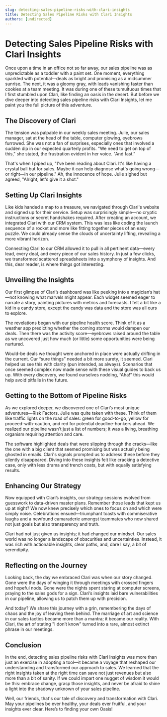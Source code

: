 ```yaml
---
slug: detecting-sales-pipeline-risks-with-clari-insights
title: Detecting Sales Pipeline Risks with Clari Insights
authors: [undirected]
---
```



# Detecting Sales Pipeline Risks with Clari Insights

Once upon a time in an office not so far away, our sales pipeline was as unpredictable as a toddler with a paint set. One moment, everything sparkled with potential—deals as bright and promising as a midsummer sunrise. The next, it was a gloomy gray, with leads vanishing faster than cookies at a team meeting. It was during one of these tumultuous times that I first stumbled upon Clari, like finding an oasis in the desert. But before we dive deeper into detecting sales pipeline risks with Clari Insights, let me paint you the full picture of this adventure.

## The Discovery of Clari

The tension was palpable in our weekly sales meeting. Julie, our sales manager, sat at the head of the table, computer glowing, eyebrows furrowed. She was not a fan of surprises, especially ones that involved a sudden dip in our expected quarterly profits. "We need to get on top of this," she stated, the frustration evident in her voice. "And fast."

That's when I piped up, "I’ve been reading about Clari. It's like having a crystal ball but for sales. Maybe it can help diagnose what's going wrong—or right—in our pipeline." Ah, the innocence of hope. Julie sighed but agreed, "Alright, let's give it a shot."

## Setting Up Clari Insights

Like kids handed a map to a treasure, we navigated through Clari's website and signed up for their service. Setup was surprisingly simple—no cryptic instructions or secret handshakes required. After creating an account, we integrated Clari with our CRM system. This was less like coding the launch sequence of a rocket and more like fitting together pieces of an easy puzzle. We could already sense the clouds of uncertainty lifting, revealing a more vibrant horizon.

Connecting Clari to our CRM allowed it to pull in all pertinent data—every lead, every deal, and every piece of our sales history. In just a few clicks, we transformed scattered spreadsheets into a symphony of insights. And this, dear reader, is where things got interesting.

## Unveiling the Insights

Our first glimpse of Clari’s dashboard was like peeking into a magician’s hat—not knowing what marvels might appear. Each widget seemed eager to narrate a story, painting pictures with metrics and forecasts. I felt a bit like a kid in a candy store, except the candy was data and the store was all ours to explore.

The revelations began with our pipeline health score. Think of it as a weather app predicting whether the coming storms would dampen our deals. Then there was the activity score—eyebrows raised around the table as we uncovered just how much (or little) some opportunities were being nurtured.

Would-be deals we thought were anchored in place were actually drifting in the current. Our “sure things” needed a bit more surety, it seemed. Clari helped us see this with clarity (pun intended, as always). Scenarios that once seemed complex now made sense with these visual guides to back us up. With every discovery, we found ourselves nodding, “Aha!” this would help avoid pitfalls in the future.

## Getting to the Bottom of Pipeline Risks

As we explored deeper, we discovered one of Clari’s most unique adventures—Risk Factors. Julie was quite taken with these. Think of them like traffic lights on the road of sales: green for good-to-go, yellow for proceed-with-caution, and red for potential deadline-honkers ahead. We realized our pipeline wasn’t just a list of numbers; it was a living, breathing organism requiring attention and care.

The software highlighted deals that were slipping through the cracks—like the one with a big client that seemed promising but was actually being ghosted in emails. Clari's signals prompted us to address these before they silently disappeared. Diving into these insights felt like cracking a detective case, only with less drama and trench coats, but with equally satisfying results.

## Enhancing Our Strategy

Now equipped with Clari’s insights, our strategy sessions evolved from guesswork to data-driven master plans. Remember those leads that kept us up at night? We now knew precisely which ones to focus on and which were simply noise. Celebrations ensued—triumphant toasts with commiserative laughs and a newfound camaraderie amongst teammates who now shared not just goals but also transparency and truth.

Clari had not just given us insights; it had changed our mindset. Our sales world was no longer a landscape of obscurities and uncertainties. Instead, it was rich with actionable insights, clear paths, and, dare I say, a bit of serendipity.

## Reflecting on the Journey

Looking back, the day we embraced Clari was when our story changed. Gone were the days of winging it through meetings with crossed fingers and hopeful nods. Gone were the nights spent staring at computer screens, praying to the sales gods for a sign. Clari’s insights laid bare vulnerabilities in our pipeline, allowing us to patch them up with precision.

And today? We share this journey with a grin, remembering the days of chaos and the joy of leaving them behind. The marriage of art and science in our sales tactics became more than a mantra; it became our reality. With Clari, the art of stating "I don’t know" turned into a rare, almost extinct phrase in our meetings.

## Conclusion

In the end, detecting sales pipeline risks with Clari Insights was more than just an exercise in adopting a tool—it became a voyage that reshaped our understanding and transformed our approach to sales. We learned that the right insights taken at the right time can save not just revenues but also more than a bit of sanity. If we could impart one nugget of wisdom it would be this: embrace change, grasp those insights, and never be afraid to shine a light into the shadowy unknown of your sales pipeline.

Well, our friends, that's our tale of discovery and transformation with Clari. May your pipelines be ever healthy, your deals ever fruitful, and your insights ever clear. Here’s to finding your own Oasis!